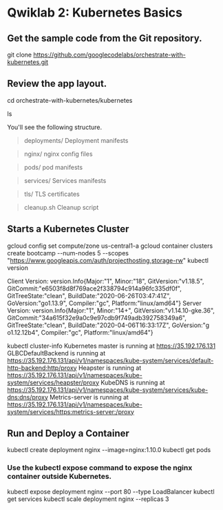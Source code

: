 # Qwiklab 2: Kubernetes Basics

## Get the sample code from the Git repository.
git clone https://github.com/googlecodelabs/orchestrate-with-kubernetes.git

## Review the app layout.
cd orchestrate-with-kubernetes/kubernetes

ls

You'll see the following structure.

>deployments/	Deployment manifests

>nginx/	nginx config files

>pods/	pod manifests

>services/	Services manifests

>tls/	TLS certificates

>cleanup.sh	Cleanup script

## Starts a Kubernetes Cluster

gcloud config set compute/zone us-central1-a
gcloud container clusters create bootcamp --num-nodes 5 --scopes "https://www.googleapis.com/auth/projecthosting,storage-rw"
kubectl version

Client Version: version.Info{Major:"1", Minor:"18", GitVersion:"v1.18.5", GitCommit:"e6503f8d8f769ace2f338794c914a96fc335df0f", GitTreeState:"clean", BuildDate:"2020-06-26T03:47:41Z", GoVersion:"go1.13.9",
 Compiler:"gc", Platform:"linux/amd64"}
Server Version: version.Info{Major:"1", Minor:"14+", GitVersion:"v1.14.10-gke.36", GitCommit:"34a615f32e9a0c9e97cdb9f749adb392758349a6", GitTreeState:"clean", BuildDate:"2020-04-06T16:33:17Z", GoVersion:"g
o1.12.12b4", Compiler:"gc", Platform:"linux/amd64"}

kubectl cluster-info
Kubernetes master is running at https://35.192.176.131
GLBCDefaultBackend is running at https://35.192.176.131/api/v1/namespaces/kube-system/services/default-http-backend:http/proxy
Heapster is running at https://35.192.176.131/api/v1/namespaces/kube-system/services/heapster/proxy
KubeDNS is running at https://35.192.176.131/api/v1/namespaces/kube-system/services/kube-dns:dns/proxy
Metrics-server is running at https://35.192.176.131/api/v1/namespaces/kube-system/services/https:metrics-server:/proxy

## Run and Deploy a Container

kubectl create deployment nginx --image=nginx:1.10.0
kubectl get pods
### Use the kubectl expose command to expose the nginx container outside Kubernetes.
kubectl expose deployment nginx --port 80 --type LoadBalancer
kubectl get services
kubectl scale deployment nginx --replicas 3